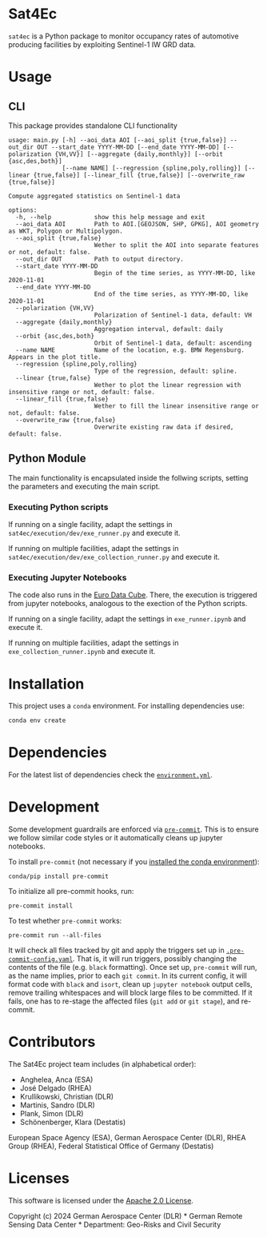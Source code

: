 # Sat4Ec

`sat4ec` is a Python package to monitor occupancy rates of automotive producing facilities by exploiting Sentinel-1 IW GRD data.

# Usage

## CLI

This package provides standalone CLI functionality

```
usage: main.py [-h] --aoi_data AOI [--aoi_split {true,false}] --out_dir OUT --start_date YYYY-MM-DD [--end_date YYYY-MM-DD] [--polarization {VH,VV}] [--aggregate {daily,monthly}] [--orbit {asc,des,both}]
               [--name NAME] [--regression {spline,poly,rolling}] [--linear {true,false}] [--linear_fill {true,false}] [--overwrite_raw {true,false}]

Compute aggregated statistics on Sentinel-1 data

options:
  -h, --help            show this help message and exit
  --aoi_data AOI        Path to AOI.[GEOJSON, SHP, GPKG], AOI geometry as WKT, Polygon or Multipolygon.
  --aoi_split {true,false}
                        Wether to split the AOI into separate features or not, default: false.
  --out_dir OUT         Path to output directory.
  --start_date YYYY-MM-DD
                        Begin of the time series, as YYYY-MM-DD, like 2020-11-01
  --end_date YYYY-MM-DD
                        End of the time series, as YYYY-MM-DD, like 2020-11-01
  --polarization {VH,VV}
                        Polarization of Sentinel-1 data, default: VH
  --aggregate {daily,monthly}
                        Aggregation interval, default: daily
  --orbit {asc,des,both}
                        Orbit of Sentinel-1 data, default: ascending
  --name NAME           Name of the location, e.g. BMW Regensburg. Appears in the plot title.
  --regression {spline,poly,rolling}
                        Type of the regression, default: spline.
  --linear {true,false}
                        Wether to plot the linear regression with insensitive range or not, default: false.
  --linear_fill {true,false}
                        Wether to fill the linear insensitive range or not, default: false.
  --overwrite_raw {true,false}
                        Overwrite existing raw data if desired, default: false.
```

## Python Module

The main functionality is encapsulated inside the follwing scripts, setting the parameters and executing the main script.

### Executing Python scripts

If running on a single facility, adapt the settings in `sat4ec/execution/dev/exe_runner.py` and execute it.

If running on multiple facilities, adapt the settings in `sat4ec/execution/dev/exe_collection_runner.py` and execute it.

### Executing Jupyter Notebooks

The code also runs in the [Euro Data Cube](https://www.eurodatacube.com/). There, the execution is triggered from jupyter notebooks, analogous to the exection of the Python scripts.

If running on a single facility, adapt the settings in `exe_runner.ipynb` and execute it.

If running on multiple facilities, adapt the settings in `exe_collection_runner.ipynb` and execute it.

# Installation

This project uses a `conda` environment. For installing dependencies use:

```bash
conda env create
```

# Dependencies
For the latest list of dependencies check the [`environment.yml`](environment.yml).

# Development

Some development guardrails are enforced via [`pre-commit`](https://pre-commit.com/). This is to
ensure we follow similar code styles or it automatically cleans up jupyter notebooks.

To install `pre-commit` (not necessary if you [installed the conda
environment](#Installation)):

```shell
conda/pip install pre-commit
```

To initialize all pre-commit hooks, run:

```shell
pre-commit install
```

To test whether `pre-commit` works:

```shell
pre-commit run --all-files
```

It will check all files tracked by git and apply the triggers set up in
[`.pre-commit-config.yaml`](.pre-commit-config.yaml). That is, it will run triggers, possibly
changing the contents of the file (e.g. `black` formatting). Once set up, `pre-commit` will run, as
the name implies, prior to each `git commit`. In its current config, it will format code with
`black` and `isort`, clean up `jupyter notebook` output cells, remove trailing whitespaces and will
block large files to be committed. If it fails, one has to re-stage the affected files (`git add` or
`git stage`), and re-commit.

# Contributors
The Sat4Ec project team includes (in alphabetical order):
* Anghelea, Anca (ESA)
* José Delgado (RHEA)
* Krullikowski, Christian (DLR)
* Martinis, Sandro (DLR)
* Plank, Simon (DLR)
* Schönenberger, Klara (Destatis)

European Space Agency (ESA),
German Aerospace Center (DLR),
RHEA Group (RHEA),
Federal Statistical Office of Germany (Destatis)

# Licenses
This software is licensed under the [Apache 2.0 License](LICENSE.txt).

Copyright (c) 2024 German Aerospace Center (DLR) * German Remote Sensing Data Center * Department:
Geo-Risks and Civil Security

